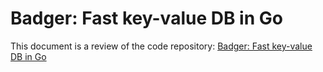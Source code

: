 # Badger: Fast key-value DB in Go

This document is a review of the code repository:
[Badger: Fast key-value DB in Go](https://github.com/dgraph-io/badger)
